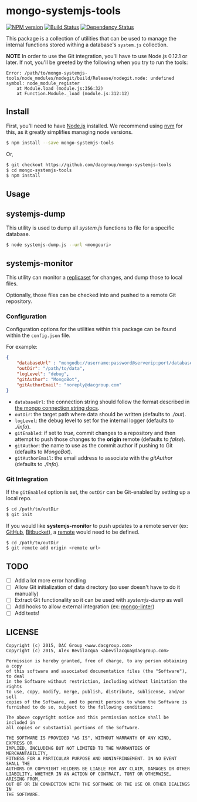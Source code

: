 # mongo-systemjs-tools 
[![NPM version][npm-image]][npm-url] [![Build Status][travis-image]][travis-url] [![Dependency Status][daviddm-image]][daviddm-url]
>

This package is a collection of utilities that can be used to manage the internal functions stored withing a database's `system.js` collection.

**NOTE** In order to use the Git integration, you'll have to use Node.js 0.12.1 or later. If not, you'll be greeted by the following when you try to run the tools:

```
Error: /path/to/mongo-systemjs-tools/node_modules/nodegit/build/Release/nodegit.node: undefined symbol: node_module_register
    at Module.load (module.js:356:32)
    at Function.Module._load (module.js:312:12)
```

## Install

First, you'll need to have [Node.js](https://nodejs.org/) installed. We recommend using [nvm](https://github.com/creationix/nvm) for this, as it greatly simplifies managing node versions.


```sh
$ npm install --save mongo-systemjs-tools
```

Or,

```sh
$ git checkout https://github.com/dacgroup/mongo-systemjs-tools
$ cd mongo-systemjs-tools
$ npm install
```

## Usage

## systemjs-dump

This utility is used to dump all *system.js* functions to file for a specific database.

```sh
$ node systemjs-dump.js --url <mongouri>
```

## systemjs-monitor

This utility can monitor a [replicaset](http://docs.mongodb.org/manual/replication/) for changes, and dump those to local files.

Optionally, those files can be checked into and pushed to a remote Git repository.

### Configuration

Configuration options for the utilities within this package can be found within the `config.json` file.

For example:

``` json
{
    "databaseUrl" : "mongodb://username:password@serverip:port/database?options",
    "outDir": "/path/to/data",
    "logLevel": "debug",
    "gitAuthor": "MongoBot",
    "gitAuthorEmail": "noreply@dacgroup.com"
}
```

* `databaseUrl`: the connection string should follow the format described in [the mongo connection string docs](http://docs.mongodb.org/manual/reference/connection-string).
* `outDir`: the target path where data should be written (defaults to *./out*).
* `logLevel`: the debug level to set for the internal logger (defaults to *./info*).
* `gitEnabled`: if set to *true*, commit changes to a repository and then attempt to push those changes to the **origin** remote (defaults to *false*).
* `gitAuthor`: the name to use as the commit author if pushing to Git (defaults to *MongoBot*).
* `gitAuthorEmail`: the email address to associate with the *gitAuthor* (defaults to *./info*).

### Git Integration

If the `gitEnabled` option is set, the `outDir` can be Git-enabled by setting up a local repo.

```sh
$ cd /path/to/outDir
$ git init
```

If you would like **systemjs-monitor** to push updates to a remote server (ex: [GitHub](https://github.com), [Bitbucket](https://bitbucket.com)), a [remote](http://git-scm.com/docs/git-remote) would need to be defined.

```sh
$ cd /path/to/outDir
$ git remote add origin <remote url>
```

## TODO

- [ ] Add a lot more error handling
- [ ] Allow Git initialization of data directory (so user doesn't have to do it manually)
- [ ] Extract Git functionality so it can be used with *systemjs-dump* as well
- [ ] Add hooks to allow external integration (ex: [mongo-linter](https://github.com/dacgrouplabs/mongo-linter))
- [ ] Add tests!

## LICENSE

```
Copyright (c) 2015, DAC Group <www.dacgroup.com>
Copyright (c) 2015, Alex Bevilacqua <abevilacqua@dacgroup.com>

Permission is hereby granted, free of charge, to any person obtaining a copy
of this software and associated documentation files (the "Software"), to deal
in the Software without restriction, including without limitation the rights
to use, copy, modify, merge, publish, distribute, sublicense, and/or sell
copies of the Software, and to permit persons to whom the Software is
furnished to do so, subject to the following conditions:

The above copyright notice and this permission notice shall be included in
all copies or substantial portions of the Software.

THE SOFTWARE IS PROVIDED "AS IS", WITHOUT WARRANTY OF ANY KIND, EXPRESS OR
IMPLIED, INCLUDING BUT NOT LIMITED TO THE WARRANTIES OF MERCHANTABILITY,
FITNESS FOR A PARTICULAR PURPOSE AND NONINFRINGEMENT. IN NO EVENT SHALL THE
AUTHORS OR COPYRIGHT HOLDERS BE LIABLE FOR ANY CLAIM, DAMAGES OR OTHER
LIABILITY, WHETHER IN AN ACTION OF CONTRACT, TORT OR OTHERWISE, ARISING FROM,
OUT OF OR IN CONNECTION WITH THE SOFTWARE OR THE USE OR OTHER DEALINGS IN
THE SOFTWARE.
```

[npm-image]: https://badge.fury.io/js/mongo-systemjs-tools.svg
[npm-url]: https://npmjs.org/package/mongo-systemjs-tools
[travis-image]: https://travis-ci.org/cleydson/mongo-systemjs-tools.svg?branch=master
[travis-url]: https://travis-ci.org/cleydson/mongo-systemjs-tools
[daviddm-image]: https://david-dm.org/cleydson/mongo-systemjs-tools.svg?theme=shields.io
[daviddm-url]: https://david-dm.org/cleydson/mongo-systemjs-tools
